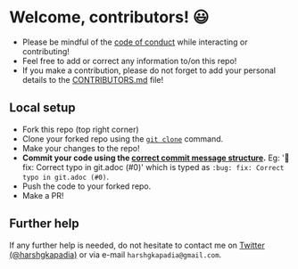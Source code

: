 # Welcome, contributors! :smiley:

- Please be mindful of the [code of conduct](CODE_OF_CONDUCT.md) while interacting or contributing!
- Feel free to add or correct any information to/on this repo!
- If you make a contribution, please do not forget to add your personal details to the [CONTRIBUTORS.md](CONTRIBUTORS.md) file!

## Local setup

- Fork this repo (top right corner)
- Clone your forked repo using the [`git clone`](https://harshkapadia2.github.io/git_basics/#_git_clone) command.
- Make your changes to the repo!
- **Commit your code using the [correct commit message structure](https://harshkapadia2.github.io/git_basics/#_git_commit).** Eg: ':bug: fix: Correct typo in git.adoc (#0)' which is typed as `:bug: fix: Correct typo in git.adoc (#0)`.
- Push the code to your forked repo.
- Make a PR!

## Further help
If any further help is needed, do not hesitate to contact me on [Twitter (@harshgkapadia)](https://twitter.com/harshgkapadia) or via e-mail `harshgkapadia@gmail.com`.
